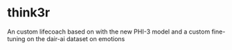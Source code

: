 # think3r
An custom lifecoach based on with the new PHI-3 model and a custom fine-tuning on the dair-ai dataset on emotions
